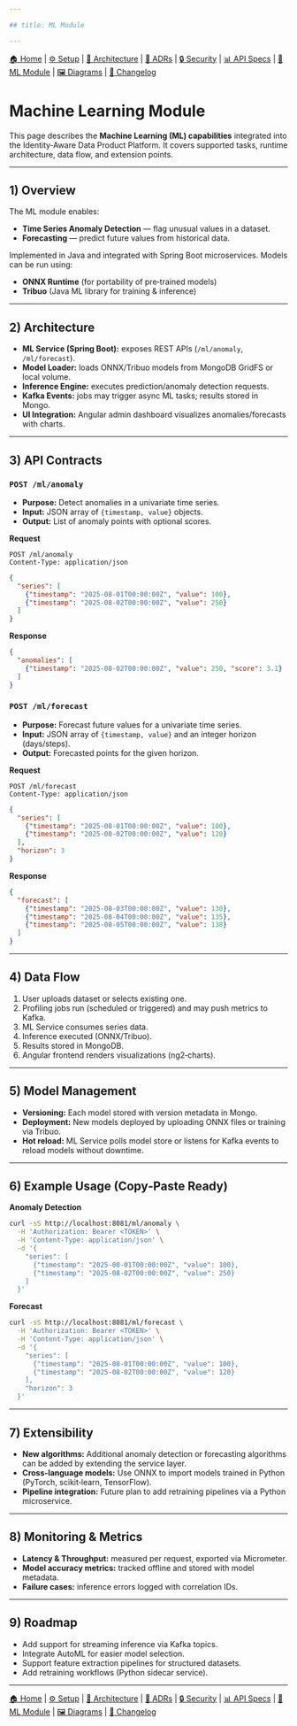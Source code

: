 ```yaml
---

## title: ML Module

---
```


[🏠 Home](index.md) | [⚙ Setup](setup.md) | [📐 Architecture](architecture.md) | [📜 ADRs](ADRs/index.md) | [🔒 Security](security.md) | [📊 API Specs](api-specs.md) | [🤖 ML Module](ml-module.md) | [🖼 Diagrams](diagrams.md) | [📝 Changelog](CHANGELOG.md)

# Machine Learning Module

This page describes the **Machine Learning (ML) capabilities** integrated into the Identity‑Aware Data Product Platform. It covers supported tasks, runtime architecture, data flow, and extension points.

---

## 1) Overview

The ML module enables:

* **Time Series Anomaly Detection** — flag unusual values in a dataset.
* **Forecasting** — predict future values from historical data.

Implemented in Java and integrated with Spring Boot microservices. Models can be run using:

* **ONNX Runtime** (for portability of pre‑trained models)
* **Tribuo** (Java ML library for training & inference)

---

## 2) Architecture

* **ML Service (Spring Boot):** exposes REST APIs (`/ml/anomaly`, `/ml/forecast`).
* **Model Loader:** loads ONNX/Tribuo models from MongoDB GridFS or local volume.
* **Inference Engine:** executes prediction/anomaly detection requests.
* **Kafka Events:** jobs may trigger async ML tasks; results stored in Mongo.
* **UI Integration:** Angular admin dashboard visualizes anomalies/forecasts with charts.

---

## 3) API Contracts

### `POST /ml/anomaly`

* **Purpose:** Detect anomalies in a univariate time series.
* **Input:** JSON array of `{timestamp, value}` objects.
* **Output:** List of anomaly points with optional scores.

**Request**

```http
POST /ml/anomaly
Content-Type: application/json
```

```json
{
  "series": [
    {"timestamp": "2025-08-01T00:00:00Z", "value": 100},
    {"timestamp": "2025-08-02T00:00:00Z", "value": 250}
  ]
}
```

**Response**

```json
{
  "anomalies": [
    {"timestamp": "2025-08-02T00:00:00Z", "value": 250, "score": 3.1}
  ]
}
```

### `POST /ml/forecast`

* **Purpose:** Forecast future values for a univariate time series.
* **Input:** JSON array of `{timestamp, value}` and an integer horizon (days/steps).
* **Output:** Forecasted points for the given horizon.

**Request**

```http
POST /ml/forecast
Content-Type: application/json
```

```json
{
  "series": [
    {"timestamp": "2025-08-01T00:00:00Z", "value": 100},
    {"timestamp": "2025-08-02T00:00:00Z", "value": 120}
  ],
  "horizon": 3
}
```

**Response**

```json
{
  "forecast": [
    {"timestamp": "2025-08-03T00:00:00Z", "value": 130},
    {"timestamp": "2025-08-04T00:00:00Z", "value": 135},
    {"timestamp": "2025-08-05T00:00:00Z", "value": 138}
  ]
}
```

---

## 4) Data Flow

1. User uploads dataset or selects existing one.
2. Profiling jobs run (scheduled or triggered) and may push metrics to Kafka.
3. ML Service consumes series data.
4. Inference executed (ONNX/Tribuo).
5. Results stored in MongoDB.
6. Angular frontend renders visualizations (ng2‑charts).

---

## 5) Model Management

* **Versioning:** Each model stored with version metadata in Mongo.
* **Deployment:** New models deployed by uploading ONNX files or training via Tribuo.
* **Hot reload:** ML Service polls model store or listens for Kafka events to reload models without downtime.

---

## 6) Example Usage (Copy‑Paste Ready)

**Anomaly Detection**

```bash
curl -sS http://localhost:8081/ml/anomaly \
  -H 'Authorization: Bearer <TOKEN>' \
  -H 'Content-Type: application/json' \
  -d '{
    "series": [
      {"timestamp": "2025-08-01T00:00:00Z", "value": 100},
      {"timestamp": "2025-08-02T00:00:00Z", "value": 250}
    ]
  }'
```

**Forecast**

```bash
curl -sS http://localhost:8081/ml/forecast \
  -H 'Authorization: Bearer <TOKEN>' \
  -H 'Content-Type: application/json' \
  -d '{
    "series": [
      {"timestamp": "2025-08-01T00:00:00Z", "value": 100},
      {"timestamp": "2025-08-02T00:00:00Z", "value": 120}
    ],
    "horizon": 3
  }'
```

---

## 7) Extensibility

* **New algorithms:** Additional anomaly detection or forecasting algorithms can be added by extending the service layer.
* **Cross‑language models:** Use ONNX to import models trained in Python (PyTorch, scikit‑learn, TensorFlow).
* **Pipeline integration:** Future plan to add retraining pipelines via a Python microservice.

---

## 8) Monitoring & Metrics

* **Latency & Throughput:** measured per request, exported via Micrometer.
* **Model accuracy metrics:** tracked offline and stored with model metadata.
* **Failure cases:** inference errors logged with correlation IDs.

---

## 9) Roadmap

* Add support for streaming inference via Kafka topics.
* Integrate AutoML for easier model selection.
* Support feature extraction pipelines for structured datasets.
* Add retraining workflows (Python sidecar service).

---

[🏠 Home](index.md) | [⚙ Setup](setup.md) | [📐 Architecture](architecture.md) | [📜 ADRs](ADRs/index.md) | [🔒 Security](security.md) | [📊 API Specs](api-specs.md) | [🤖 ML Module](ml-module.md) | [🖼 Diagrams](diagrams.md ) | [📝 Changelog](CHANGELOG.md)
